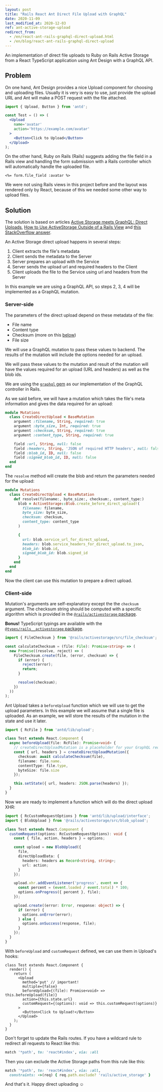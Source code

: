 ```yaml
---
layout: post
title: "Rails React Ant Direct File Upload with GraphQL"
date: 2020-11-09
last_modified_at: 2020-12-03
ref: ant-active-storage-upload
redirect_from:
  - /en/react-ant-rails-graphql-direct-upload.html
  - /en/blog/react-ant-rails-graphql-direct-upload
---
```

An implementation of direct file uploads
to Ruby on Rails Active Storage from a React TypeScript application using
Ant Design with a GraphQL API.

## Problem
On one hand, Ant Design provides a nice Upload component for choosing and
uploading files. Usually it is very is easy to use, just provide the upload URL
and Ant will make a POST request with the file attached.

```jsx
import { Upload, Button } from 'antd';

const Test = () => (
  <Upload
    name='avatar'
    action='https://example.com/avatar'
  >
    <Button>Click to Upload</Button>
  </Upload>
);
```

On the other hand, Ruby on Rails (Rails) suggests adding the file field in a Rails view
and handling the form submission with a Rails controller which will automatically
handle the uploaded file.
```erb
<%= form.file_field :avatar %>
```

We were not using Rails views in this project before and the layout was rendered
only by React, because of this we needed some other way to upload files.

## Solution
The solution is based on articles
[Active Storage meets GraphQL: Direct Uploads](https://evilmartians.com/chronicles/active-storage-meets-graphql-direct-uploads),
[How to Use ActiveStorage Outside of a Rails View](https://cameronbothner.com/activestorage-beyond-rails-views/)
and [this StackOverflow answer](https://cameronbothner.com/activestorage-beyond-rails-views/).

An Active Storage direct upload happens in several steps:
1. Client extracts the file's metadata
2. Client sends the metadata to the Server
3. Server prepares an upload with the Service
4. Server sends the upload url and required headers to the Client
5. Client uploads the file to the Service using url and headers from the Server

In this example we are using a GraphQL API, so steps 2, 3, 4 will be implemented
as a GraphQL mutation.

### Server-side

The parameters of the direct upload depend on these metadata of the file:
* File name
* Content type
* Checksum (more on this [below](#client-side))
* File size

We will use a GraphQL mutation to pass these values to backend. The results
of the mutation will include the options needed for an upload.

We will pass these values to the mutation and result of the mutation
will have the values required for an upload (URL and headers) as well as
the blob ids.

We are using the [`graphql` gem](https://graphql-ruby.org/) as our implementation
of the GraphQL controller in Rails.

As we said before, we will have a mutation which takes the file's meta information
and gives the data required for an upload:
```ruby
module Mutations
  class CreateDirectUpload < BaseMutation
    argument :filename, String, required: true
    argument :byte_size, Int, required: true
    argument :checksum, String, required: true
    argument :content_type, String, required: true

    field :url, String, null: false
    field :headers, String, 'JSON of required HTTP headers', null: false
    field :blob_id, ID, null: false
    field :signed_blob_id, ID, null: false
  end
end
```

The `resolve` method will create the blob and return the parameters needed for
the upload:
```ruby
module Mutations
  class CreateDirectUpload < BaseMutation
    def resolve(filename:, byte_size:, checksum:, content_type:)
      blob = ActiveStorage::Blob.create_before_direct_upload!(
        filename: filename,
        byte_size: byte_size,
        checksum: checksum,
        content_type: content_type
      )

      {
        url: blob.service_url_for_direct_upload,
        headers: blob.service_headers_for_direct_upload.to_json,
        blob_id: blob.id,
        signed_blob_id: blob.signed_id
      }
    end
  end
end
```

Now the client can use this mutation to prepare a direct upload.

### Client-side
Mutation's arguments are self-explanatory except the the `checksum` argument.
The checksum string should be computed with a specific algorithm which is
provided in the [`@rails/activestorage` package](https://www.npmjs.com/package/@rails/activestorage).

**Bonus!** TypeScript typings are available with
the [`@types/rails__activestorage` package](https://www.npmjs.com/package/@types/rails__activestorage).

```ts
import { FileChecksum } from '@rails/activestorage/src/file_checksum';

const calculateChecksum = (file: File): Promise<string> => (
  new Promise((resolve, reject) => (
    FileChecksum.create(file, (error, checksum) => {
      if (error) {
        reject(error);
        return;
      }

      resolve(checksum);
    })
  ))
);
```

Ant Upload takes a `beforeUpload` function which we will use to get the upload
parameters. In this example we will assume that a single file is uploaded.
As an example, we will store the results of the mutation in the state and
use it later.

```ts
import { RcFile } from 'antd/lib/upload';

class Test extends React.Component {
  async beforeUpload(file: RcFile): Promise<void> {
    // createDirectUploadMutation is a placeholder for your GraphQL request method
    const { url, headers } = createDirectUploadMutation({
      checksum: await calculateChecksum(file),
      filename: file.name.
      contentType: file.type,
      byteSize: file.size
    });

    this.setState({ url, headers: JSON.parse(headers) });
  }
}
```

Now we are ready to implement a function which will do the direct upload XHR:
```ts
import { RcCustomRequestOptions } from 'antd/lib/upload/interface';
import { BlobUpload } from '@rails/activestorage/src/blob_upload';

class Test extends React.Component {
  customRequest(options: RcCustomRequestOptions): void {
    const { file, action, headers } = options;

    const upload = new BlobUpload({
      file,
      directUploadData: {
        headers: headers as Record<string, string>;
        url: action;
      }
    });

    upload.xhr.addEventListener('progress', event => {
      const percent = (event.loaded / event.total) * 100;
      options.onProgress({ percent }, file);
    });

    upload.create((error: Error, response: object) => {
      if (error) {
        options.onError(error);
      } else {
        options.onSuccess(response, file);
      }
    });
  }
}
```

With `beforeUpload` and `customRequest` defined, we can use them in
Upload's hooks:
```tsx
class Test extends React.Component {
  render() {
    return (
      <Upload
        method='put' // important!
        multiple={false}
        beforeUpload={(file): Promise<void> => this.beforeUpload(file)}
        action={this.state.url}
        customRequest={(options): void => this.customRequest(options)}
      >
        <Button>Click to Upload!</Button>
      </Upload>
    );
  }
}
```

Don't forget to update the Rails routes. If you have a wildcard rule
to redirect all requests to React like this:
```ruby
match '*path', to: 'react#index', via: :all
```

Then you can exclude the Active Storage paths from this rule like this:
```ruby
match '*path', to: 'react#index', via: :all,
  constraints: ->(req) { req.path.exclude? 'rails/active_storage' }
```

And that's it. Happy direct uploading :relaxed:
